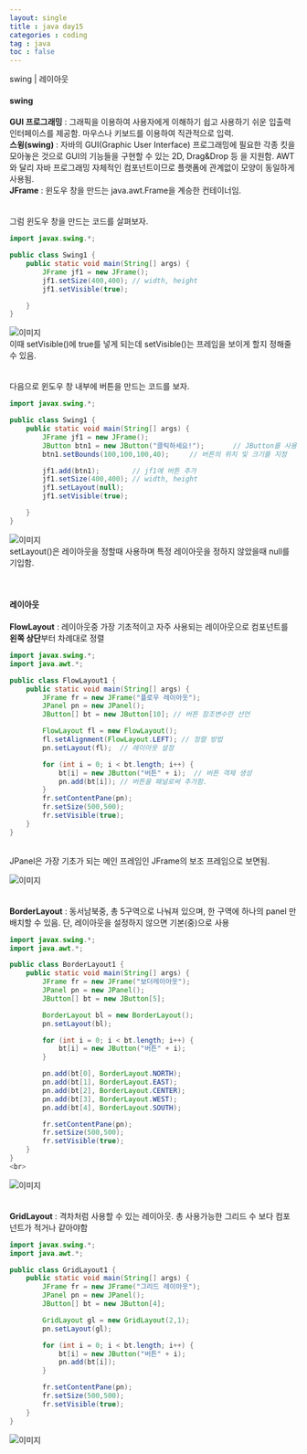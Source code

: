 ```yaml
---
layout: single
title : java day15
categories : coding
tag : java
toc : false
---
```


swing | 레이아웃


#### swing

**GUI 프로그래밍** : 그래픽을 이용하여 사용자에게 이해하기 쉽고 사용하기 쉬운 입출력 인터페이스를 제공함. 마우스나 키보드를 이용하여 직관적으로 입력.
<br>
**스윙(swing)** : 자바의 GUI(Graphic User Interface) 프로그래밍에 필요한 각종 킷을 모아놓은 것으로 GUI의 기능들을 구현할 수 있는 2D, Drag&Drop 등 을 지원함. AWT 와 달리 자바 프로그래밍 자체적인 컴포넌트이므로 플랫폼에 관계없이 모양이 동일하게 사용됨.
<br>
**JFrame** : 윈도우 창을 만드는  java.awt.Frame을 계승한 컨테이너임.
<br>
<br>
<br>
그럼 윈도우 창을 만드는 코드를 살펴보자.
<br>
```java
import javax.swing.*;

public class Swing1 {
    public static void main(String[] args) {
        JFrame jf1 = new JFrame();
        jf1.setSize(400,400); // width, height
        jf1.setVisible(true);

    }
}
```

![이미지](https://github.com/YUNCHANYEONG/YUNCHANYEONG.github.io/blob/f90f48e5da8a7f5d6c67f511c503c30185de613d/assets/images/coding_img/swing1.JPG)
<br>
이때 setVisible()에 true를 넣게 되는데 setVisible()는 프레임을 보이게 할지 정해줄 수 있음.
<br>
<br>
<br>
다음으로 윈도우 창 내부에 버튼을 만드는 코드를 보자.
<br>
```java
import javax.swing.*;

public class Swing1 {
    public static void main(String[] args) {
        JFrame jf1 = new JFrame();
        JButton btn1 = new JButton("클릭하세요!");       // JButton를 사용하여 버튼을 생성할 수 있음.
        btn1.setBounds(100,100,100,40);     // 버튼의 위치 및 크기를 지정

        jf1.add(btn1);        // jf1에 버튼 추가
        jf1.setSize(400,400); // width, height
        jf1.setLayout(null);
        jf1.setVisible(true);

    }
}
```

![이미지](https://github.com/YUNCHANYEONG/YUNCHANYEONG.github.io/blob/f90f48e5da8a7f5d6c67f511c503c30185de613d/assets/images/coding_img/swing2.JPG)
<br>
setLayout()은 레이아웃을 정할때 사용하며 특정 레이아웃을 정하지 않았을때 null를 기입함.
<br>
<br>
<br>
#### 레이아웃

**FlowLayout** : 레이아웃중 가장 기초적이고 자주 사용되는 레이아웃으로 컴포넌트를 **왼쪽 상단**부터 차례대로 정렬
<br>
```java
import javax.swing.*;
import java.awt.*;

public class FlowLayout1 {
    public static void main(String[] args) {
        JFrame fr = new JFrame("플로우 레이아웃");
        JPanel pn = new JPanel();
        JButton[] bt = new JButton[10]; // 버튼 참조변수만 선언

        FlowLayout fl = new FlowLayout();
        fl.setAlignment(FlowLayout.LEFT); // 정렬 방법
        pn.setLayout(fl);  // 레이아웃 설정

        for (int i = 0; i < bt.length; i++) {
            bt[i] = new JButton("버튼" + i);  // 버튼 객체 생성
            pn.add(bt[i]); // 버튼을 패널로써 추가함.
        }
        fr.setContentPane(pn);
        fr.setSize(500,500);
        fr.setVisible(true);
    }
}

```
<br>
JPanel은 가장 기초가 되는 메인 프레임인 JFrame의 보조 프레임으로 보면됨. 

![이미지](https://github.com/YUNCHANYEONG/YUNCHANYEONG.github.io/blob/f90f48e5da8a7f5d6c67f511c503c30185de613d/assets/images/coding_img/swing3.JPG)
<br>
<br>
<br>
**BorderLayout** : 동서남북중, 총 5구역으로 나눠져 있으며, 한 구역에 하나의 panel 만 배치할 수 있음. 단, 레이아웃을 설정하지 않으면 기본(중)으로 사용
<br>
```java
import javax.swing.*;
import java.awt.*;

public class BorderLayout1 {
    public static void main(String[] args) {
        JFrame fr = new JFrame("보더레이아웃");
        JPanel pn = new JPanel();
        JButton[] bt = new JButton[5];

        BorderLayout bl = new BorderLayout();
        pn.setLayout(bl);

        for (int i = 0; i < bt.length; i++) {
            bt[i] = new JButton("버튼" + i);
        }

        pn.add(bt[0], BorderLayout.NORTH);
        pn.add(bt[1], BorderLayout.EAST);
        pn.add(bt[2], BorderLayout.CENTER);
        pn.add(bt[3], BorderLayout.WEST);
        pn.add(bt[4], BorderLayout.SOUTH);

        fr.setContentPane(pn);
        fr.setSize(500,500);
        fr.setVisible(true);
    }
}
<br>
```

![이미지](https://github.com/YUNCHANYEONG/YUNCHANYEONG.github.io/blob/f90f48e5da8a7f5d6c67f511c503c30185de613d/assets/images/coding_img/swing4.JPG)
<br>
<br>
<br>
**GridLayout** : 격차처럼 사용할 수 있는 레이아웃.  총 사용가능한 그리드 수 보다 컴포넌트가 적거나 같아야함
<br>
```java
import javax.swing.*;
import java.awt.*;

public class GridLayout1 {
    public static void main(String[] args) {
        JFrame fr = new JFrame("그리드 레이아웃");
        JPanel pn = new JPanel();
        JButton[] bt = new JButton[4];

        GridLayout gl = new GridLayout(2,1);
        pn.setLayout(gl);

        for (int i = 0; i < bt.length; i++) {
            bt[i] = new JButton("버튼" + i);
            pn.add(bt[i]);
        }

        fr.setContentPane(pn);
        fr.setSize(500,500);
        fr.setVisible(true);
    }
}
```

![이미지](https://github.com/YUNCHANYEONG/YUNCHANYEONG.github.io/blob/f90f48e5da8a7f5d6c67f511c503c30185de613d/assets/images/coding_img/swing5.JPG)
<br>
<br>
